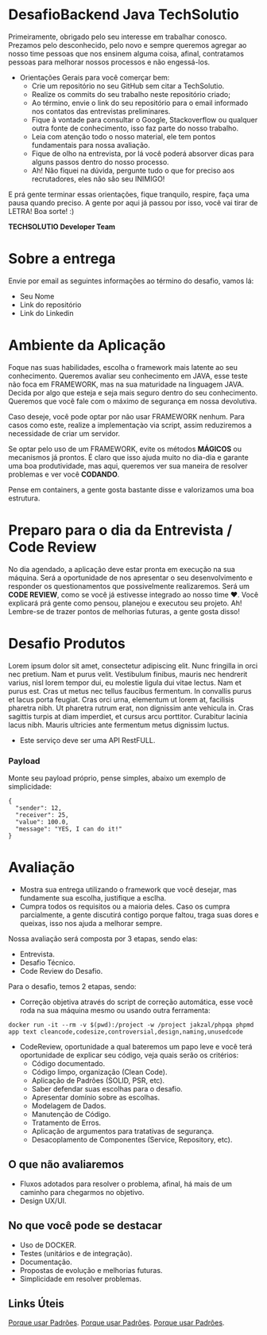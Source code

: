 # DesafioBackend Java TechSolutio

Primeiramente, obrigado pelo seu interesse em trabalhar conosco. Prezamos pelo desconhecido, pelo novo e sempre queremos agregar ao nosso time pessoas que nos ensinem alguma coisa, afinal, contratamos pessoas para melhorar nossos processos e não engessá-los.

- Orientações Gerais para você comerçar bem:
  - Crie um repositório no seu GitHub sem citar a TechSolutio.
  - Realize os commits do seu trabalho neste repositório criado;
  - Ao término, envie o link do seu repositório para o email informado nos contatos das entrevistas preliminares.
  - Fique à vontade para consultar o Google, Stackoverflow ou qualquer outra fonte de conhecimento, isso faz parte do nosso trabalho.
  - Leia com atenção todo o nosso material, ele tem pontos fundamentais para nossa avaliação.
  - Fique de olho na entrevista, por lá você poderá absorver dicas para alguns passos dentro do nosso processo.
  - Ah! Não fiquei na dúvida, pergunte tudo o que for preciso aos recrutadores, eles não são seu INIMIGO!

E prá gente terminar essas orientações, fique tranquilo, respire, faça uma pausa quando preciso. A gente por aqui já passou por isso, você vai tirar de LETRA! Boa sorte! :)

**TECHSOLUTIO Developer Team**

# Sobre a entrega
Envie por email as seguintes informações ao término do desafio, vamos lá:

- Seu Nome
- Link do repositório
- Link do Linkedin

# Ambiente da Aplicação
Foque nas suas habilidades, escolha o framework mais latente ao seu conhecimento. Queremos avaliar seu conhecimento em JAVA, esse teste não foca em FRAMEWORK, mas na sua maturidade na linguagem JAVA. Decida por algo que esteja e seja mais seguro dentro do seu conhecimento. Queremos que você fale com o máximo de segurança em nossa devolutiva.

Caso deseje, você pode optar por não usar FRAMEWORK nenhum. Para casos como este, realize a implementaçào via script, assim reduziremos a necessidade de criar um servidor.

Se optar pelo uso de um FRAMEWORK, evite os métodos **MÁGICOS** ou mecanismos já prontos. É claro que isso ajuda muito no dia-dia e garante uma boa produtividade, mas aqui, queremos ver sua maneira de resolver problemas e ver você **CODANDO**.

Pense em containers, a gente gosta bastante disse e valorizamos uma boa estrutura.

# Preparo para o dia da Entrevista / Code Review

No dia agendado, a aplicação deve estar pronta em execução na sua máquina. Será a oportunidade de nos apresentar o seu desenvolvimento e responder os questionamentos que possivelmente realizaremos. Será um **CODE REVIEW**, como se você já estivesse integrado ao nosso time ❤️. Você explicará prá gente como pensou, planejou e executou seu projeto. Ah! Lembre-se de trazer pontos de melhorias futuras, a gente gosta disso!

# Desafio Produtos

Lorem ipsum dolor sit amet, consectetur adipiscing elit. Nunc fringilla in orci nec pretium. Nam et purus velit. Vestibulum finibus, mauris nec hendrerit varius, nisl lorem tempor dui, eu molestie ligula dui vitae lectus. Nam et purus est. Cras ut metus nec tellus faucibus fermentum. In convallis purus et lacus porta feugiat. Cras orci urna, elementum ut lorem at, facilisis pharetra nibh. Ut pharetra rutrum erat, non dignissim ante vehicula in. Cras sagittis turpis at diam imperdiet, et cursus arcu porttitor. Curabitur lacinia lacus nibh. Mauris ultricies ante fermentum metus dignissim luctus.

- Este serviço deve ser uma API RestFULL.

### Payload

Monte seu payload próprio, pense simples, abaixo um exemplo de simplicidade:

```
{
  "sender": 12,
  "receiver": 25,
  "value": 100.0,
  "message": "YES, I can do it!"
}
```

# Avaliação

- Mostra sua entrega utilizando o framework que você desejar, mas fundamente sua escolha, justifique a esclha. 
- Cumpra todos os requisitos ou a maioria deles. Caso os cumpra parcialmente, a gente discutirá contigo porque faltou, traga suas dores e queixas, isso nos ajuda a melhorar sempre.

Nossa avaliação será composta por 3 etapas, sendo elas:
- Entrevista.
- Desafio Técnico.
- Code Review do Desafio.

Para o desafio, temos 2 etapas, sendo:
- Correção objetiva através do script de correção automática, esse você roda na sua máquina mesmo ou usando outra ferramenta:
  
```
docker run -it --rm -v $(pwd):/project -w /project jakzal/phpqa phpmd app text cleancode,codesize,controversial,design,naming,unusedcode
```

- CodeReview, oportunidade a qual bateremos um papo leve e você terá oportunidade de explicar seu código, veja quais serão os critérios:
  - Código documentado.
  - Código limpo, organização (Clean Code).
  - Aplicação de Padrões (SOLID, PSR, etc).
  - Saber defendar suas escolhas para o desafio.
  - Apresentar domínio sobre as escolhas.
  - Modelagem de Dados.
  - Manutenção de Código.
  - Tratamento de Erros.
  - Aplicação de argumentos para tratativas de segurança.
  - Desacoplamento de Componentes (Service, Repository, etc).
 
## O que não avaliaremos
- Fluxos adotados para resolver o problema, afinal, há mais de um caminho para chegarmos no objetivo.
- Design UX/UI.

## No que você pode se destacar
- Uso de DOCKER.
- Testes (unitários e de integração).
- Documentação.
- Propostas de evolução e melhorias futuras.
- Simplicidade em resolver problemas.

## Links Úteis
[Porque usar Padrões]([https://pages.github.com/](https://hub.packtpub.com/why-we-need-design-patterns/)https://hub.packtpub.com/why-we-need-design-patterns/).
[Porque usar Padrões]([https://pages.github.com/](https://hub.packtpub.com/why-we-need-design-patterns/)https://hub.packtpub.com/why-we-need-design-patterns/).
[Porque usar Padrões]([https://pages.github.com/](https://hub.packtpub.com/why-we-need-design-patterns/)https://hub.packtpub.com/why-we-need-design-patterns/).

